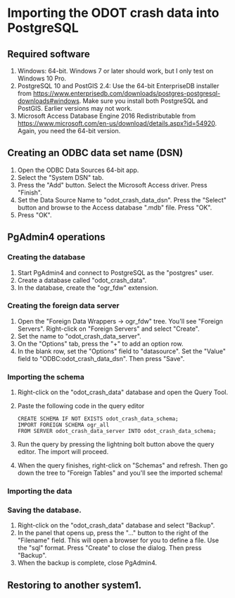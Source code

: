 # Importing the ODOT crash data into PostgreSQL

## Required software
1. Windows: 64-bit. Windows 7 or later should work, but I only test on Windows 10 Pro.
2. PostgreSQL 10 and PostGIS 2.4: Use the 64-bit EnterpriseDB installer from <https://www.enterprisedb.com/downloads/postgres-postgresql-downloads#windows>. Make sure you install both PostgreSQL and PostGIS. Earlier versions may not work.
3.  Microsoft Access Database Engine 2016 Redistributable from  <https://www.microsoft.com/en-us/download/details.aspx?id=54920>. Again, you need the 64-bit version.

## Creating an ODBC data set name (DSN)
1. Open the ODBC Data Sources 64-bit app.
2. Select the "System DSN" tab.
3. Press the "Add" button. Select the Microsoft Access driver. Press "Finish".
4. Set the Data Source Name to "odot_crash_data_dsn". Press the "Select" button and browse to the Access database ".mdb" file. Press "OK".
5. Press "OK".

## PgAdmin4 operations

### Creating the database
1. Start PgAdmin4 and connect to PostgreSQL as the "postgres" user.
2. Create a database called "odot_crash_data".
3. In the database, create the "ogr_fdw" extension.

### Creating the foreign data server
1. Open the "Foreign Data Wrappers -> ogr_fdw" tree. You'll see "Foreign Servers". Right-click on "Foreign Servers" and select "Create".
2. Set the name to "odot_crash_data_server".
3. On the "Options" tab, press the "+" to add an option row.
4. In the blank row, set the "Options" field to "datasource". Set the "Value" field to "ODBC:odot_crash_data_dsn". Then press "Save".

### Importing the schema
1. Right-click on the "odot_crash_data" database and open the Query Tool.
2. Paste the following code in the query editor

    ```
    CREATE SCHEMA IF NOT EXISTS odot_crash_data_schema;
    IMPORT FOREIGN SCHEMA ogr_all 
    FROM SERVER odot_crash_data_server INTO odot_crash_data_schema;
    ```
3. Run the query by pressing the lightning bolt button above the query editor. The import will proceed.
4. When the query finishes, right-click on "Schemas" and refresh. Then go down the tree to "Foreign Tables" and you'll see the imported schema!

### Importing the data

### Saving the database.
1. Right-click on the "odot_crash_data" database and select "Backup".
2. In the panel that opens up, press the "..." button to the right of the "Filename" field. This will open a browser for you to define a file. Use the "sql" format. Press "Create" to close the dialog. Then press "Backup".
3. When the backup is complete, close PgAdmin4.

## Restoring to another system1. 

